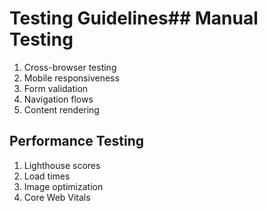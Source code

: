 # Testing Guidelines## Manual Testing

1. Cross-browser testing
2. Mobile responsiveness
3. Form validation
4. Navigation flows
5. Content rendering

## Performance Testing

1. Lighthouse scores
2. Load times
3. Image optimization
4. Core Web Vitals
